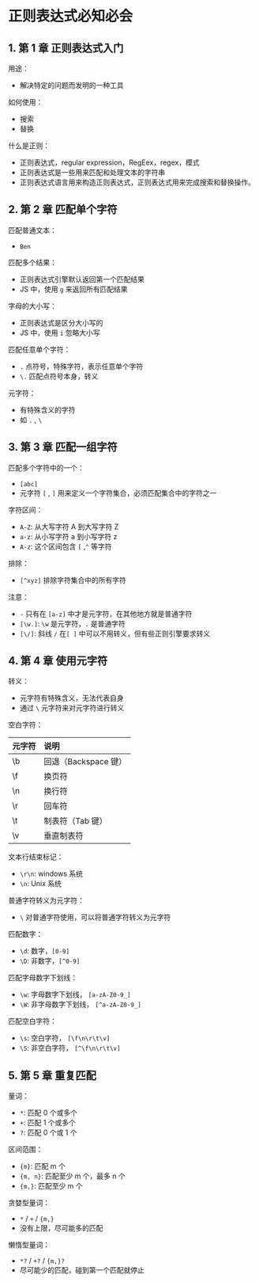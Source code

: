 # 正则表达式必知必会

## 1. 第 1 章 正则表达式入门

用途：

* 解决特定的问题而发明的一种工具

如何使用：

* 搜索
* 替换

什么是正则：

* 正则表达式，regular expression，RegEex，regex，模式
* 正则表达式是一些用来匹配和处理文本的字符串
* 正则表达式语言用来构造正则表达式，正则表达式用来完成搜索和替换操作。

## 2. 第 2 章 匹配单个字符

匹配普通文本：

* `Ben`

匹配多个结果：

* 正则表达式引擎默认返回第一个匹配结果
* JS 中，使用 `g` 来返回所有匹配结果

字母的大小写：

* 正则表达式是区分大小写的
* JS 中，使用 `i` 忽略大小写

匹配任意单个字符：

* `.` 点符号，特殊字符，表示任意单个字符
* `\.` 匹配点符号本身，转义

元字符：

* 有特殊含义的字符
* 如 `.` , `\`

## 3. 第 3 章 匹配一组字符

匹配多个字符中的一个：

* `[abc]`
* 元字符 `[` , `]` 用来定义一个字符集合，必须匹配集合中的字符之一

字符区间：

* `A-Z`: 从大写字符 A 到大写字符 Z
* `a-z`: 从小写字符 a 到小写字符 z
* `A-z`: 这个区间包含 `[` ,`^` 等字符

排除：

* `[^xyz]` 排除字符集合中的所有字符

注意：

* `-` 只有在 `[a-z]` 中才是元字符，在其他地方就是普通字符
* `[\w.]`: `\w` 是元字符，`.` 是普通字符
* `[\/]`: 斜线 `/` 在`[ ]` 中可以不用转义，但有些正则引擎要求转义

## 4. 第 4 章 使用元字符

转义：

* 元字符有特殊含义，无法代表自身
* 通过 `\` 元字符来对元字符进行转义

空白字符：

| 元字符 | 说明 |
| :- | :- |
| \b | 回退（Backspace 键） |
| \f | 换页符 |
| \n | 换行符 |
| \r | 回车符 |
| \t | 制表符（Tab 键） |
| \v | 垂直制表符 |

文本行结束标记：

* `\r\n`: windows 系统
* `\n`: Unix 系统

普通字符转义为元字符：

* `\` 对普通字符使用，可以将普通字符转义为元字符

匹配数字：

* `\d`: 数字，`[0-9]`
* `\D`: 非数字，`[^0-9]`

匹配字母数字下划线：

* `\w`: 字母数字下划线， `[a-zA-Z0-9_]`
* `\W`: 非字母数字下划线， `[^a-zA-Z0-9_]`

匹配空白字符：

* `\s`: 空白字符， `[\f\n\r\t\v]`
* `\S`: 非空白字符， `[^\f\n\r\t\v]`

## 5. 第 5 章 重复匹配

量词：

* `*`: 匹配 0 个或多个
* `+`: 匹配 1 个或多个
* `?`: 匹配 0 个或 1 个

区间范围：

* `{m}`: 匹配 m 个
* `{m, n}`: 匹配至少 m 个，最多 n 个
* `{m,}`: 匹配至少 m 个

贪婪型量词：

* `*` / `+` / `{m,}`
* 没有上限，尽可能多的匹配

懒惰型量词：

* `*?` / `+?` / `{m,}?`
* 尽可能少的匹配，碰到第一个匹配就停止
